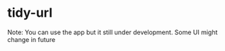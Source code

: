 # tidy-url
Note: You can use the app but it still under development. Some UI might change in future

